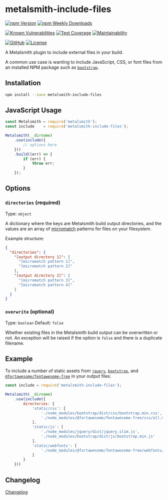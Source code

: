 # metalsmith-include-files

[![npm Version](https://badgen.net/npm/v/metalsmith-include-files?icon=npm)](https://www.npmjs.com/package/metalsmith-include-files)
[![npm Weekly Downloads](https://badgen.net/npm/dw/metalsmith-include-files)](https://www.npmjs.com/package/metalsmith-include-files)

[![Known Vulnerabilities](https://snyk.io/test/npm/metalsmith-include-files/badge.svg)](https://snyk.io/test/npm/metalsmith-include-files)
[![Test Coverage](https://badgen.net/codecov/c/github/emmercm/metalsmith-include-files/master?icon=codecov)](https://codecov.io/gh/emmercm/metalsmith-include-files)
[![Maintainability](https://badgen.net/codeclimate/maintainability/emmercm/metalsmith-include-files?icon=codeclimate)](https://codeclimate.com/github/emmercm/metalsmith-include-files/maintainability)

[![GitHub](https://badgen.net/badge/emmercm/metalsmith-include-files/purple?icon=github)](https://github.com/emmercm/metalsmith-include-files)
[![License](https://badgen.net/github/license/emmercm/metalsmith-include-files?color=grey)](https://github.com/emmercm/metalsmith-plugins/blob/main/LICENSE)

A Metalsmith plugin to include external files in your build.

A common use case is wanting to include JavaScript, CSS, or font files from an installed NPM package such as [`bootstrap`](https://www.npmjs.com/package/bootstrap).

## Installation

```bash
npm install --save metalsmith-include-files
```

## JavaScript Usage

```javascript
const Metalsmith = require('metalsmith');
const include    = require('metalsmith-include-files');

Metalsmith(__dirname)
    .use(include({
        // options here
    }))
    .build((err) => {
        if (err) {
            throw err;
        }
    });
```

## Options

### `directories` (required)

Type: `object`

A dictionary where the keys are Metalsmith build output directories, and the values are an array of [micromatch](https://github.com/micromatch/micromatch) patterns for files on your filesystem.

Example structure:

```json
{
  "directories": {
    "[output directory 1]": [
      "[micromatch pattern 1]",
      "[micromatch pattern 2]"
    ],
    "[output directory 2]": [
      "[micromatch pattern 3]",
      "[micromatch pattern 4]"
    ]
  }
}
```

### `overwrite` (optional)

Type: `boolean` Default: `false`

Whether existing files in the Metalsmith build output can be overwritten or not. An exception will be raised if the option is `false` and there is a duplicate filename.

## Example

To include a number of static assets from [`jquery`](https://www.npmjs.com/package/jquery), [`bootstrap`](https://www.npmjs.com/package/bootstrap), and [`@fortawesome/fontawesome-free`](https://www.npmjs.com/package/@fortawesome/fontawesome-free) in your output files:

```javascript
const include = require('metalsmith-include-files');

Metalsmith(__dirname)
    .use(include({
        directories: {
            'static/css': [
                './node_modules/bootstrap/dist/css/bootstrap.min.css',
                './node_modules/@fortawesome/fontawesome-free/css/all.min.css'
            ],
            'static/js': [
                './node_modules/jquery/dist/jquery.slim.js',
                './node_modules/bootstrap/dist/js/bootstrap.min.js'
            ],
            'static/webfonts': [
                './node_modules/@fortawesome/fontawesome-free/webfonts/*'
            ]
        }
    }))
```

## Changelog

[Changelog](./CHANGELOG.md)
